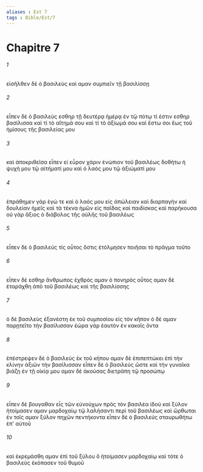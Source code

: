 ```yaml
---
aliases : Est 7
tags : Bible/Est/7
---
```


# Chapitre 7

###### 1
εἰσῆλθεν δὲ ὁ βασιλεὺς καὶ αμαν συμπιεῖν τῇ βασιλίσσῃ
###### 2
εἶπεν δὲ ὁ βασιλεὺς εσθηρ τῇ δευτέρᾳ ἡμέρᾳ ἐν τῷ πότῳ τί ἐστιν εσθηρ βασίλισσα καὶ τί τὸ αἴτημά σου καὶ τί τὸ ἀξίωμά σου καὶ ἔστω σοι ἕως τοῦ ἡμίσους τῆς βασιλείας μου
###### 3
καὶ ἀποκριθεῖσα εἶπεν εἰ εὗρον χάριν ἐνώπιον τοῦ βασιλέως δοθήτω ἡ ψυχή μου τῷ αἰτήματί μου καὶ ὁ λαός μου τῷ ἀξιώματί μου
###### 4
ἐπράθημεν γὰρ ἐγώ τε καὶ ὁ λαός μου εἰς ἀπώλειαν καὶ διαρπαγὴν καὶ δουλείαν ἡμεῖς καὶ τὰ τέκνα ἡμῶν εἰς παῖδας καὶ παιδίσκας καὶ παρήκουσα οὐ γὰρ ἄξιος ὁ διάβολος τῆς αὐλῆς τοῦ βασιλέως
###### 5
εἶπεν δὲ ὁ βασιλεύς τίς οὗτος ὅστις ἐτόλμησεν ποιῆσαι τὸ πρᾶγμα τοῦτο
###### 6
εἶπεν δὲ εσθηρ ἄνθρωπος ἐχθρὸς αμαν ὁ πονηρὸς οὗτος αμαν δὲ ἐταράχθη ἀπὸ τοῦ βασιλέως καὶ τῆς βασιλίσσης
###### 7
ὁ δὲ βασιλεὺς ἐξανέστη ἐκ τοῦ συμποσίου εἰς τὸν κῆπον ὁ δὲ αμαν παρῃτεῖτο τὴν βασίλισσαν ἑώρα γὰρ ἑαυτὸν ἐν κακοῖς ὄντα
###### 8
ἐπέστρεψεν δὲ ὁ βασιλεὺς ἐκ τοῦ κήπου αμαν δὲ ἐπιπεπτώκει ἐπὶ τὴν κλίνην ἀξιῶν τὴν βασίλισσαν εἶπεν δὲ ὁ βασιλεύς ὥστε καὶ τὴν γυναῖκα βιάζῃ ἐν τῇ οἰκίᾳ μου αμαν δὲ ἀκούσας διετράπη τῷ προσώπῳ
###### 9
εἶπεν δὲ βουγαθαν εἷς τῶν εὐνούχων πρὸς τὸν βασιλέα ἰδοὺ καὶ ξύλον ἡτοίμασεν αμαν μαρδοχαίῳ τῷ λαλήσαντι περὶ τοῦ βασιλέως καὶ ὤρθωται ἐν τοῖς αμαν ξύλον πηχῶν πεντήκοντα εἶπεν δὲ ὁ βασιλεύς σταυρωθήτω ἐπ' αὐτοῦ
###### 10
καὶ ἐκρεμάσθη αμαν ἐπὶ τοῦ ξύλου ὃ ἡτοίμασεν μαρδοχαίῳ καὶ τότε ὁ βασιλεὺς ἐκόπασεν τοῦ θυμοῦ
